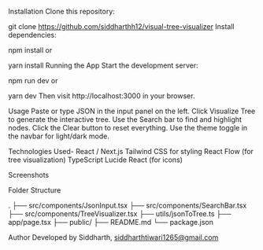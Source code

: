 Installation
Clone this repository:

git clone https://github.com/siddharthh12/visual-tree-visualizer
Install dependencies:


npm install
or

yarn install
Running the App
Start the development server:


npm run dev
or


yarn dev
Then visit http://localhost:3000 in your browser.

Usage
Paste or type JSON in the input panel on the left.
Click Visualize Tree to generate the interactive tree.
Use the Search bar to find and highlight nodes.
Click the Clear button to reset everything.
Use the theme toggle in the navbar for light/dark mode.

Technologies Used-
React / Next.js
Tailwind CSS for styling
React Flow (for tree visualization)
TypeScript
Lucide React (for icons)

Screenshots


Folder Structure

.
├── src/components/JsonInput.tsx
├── src/components/SearchBar.tsx
├── src/components/TreeVisualizer.tsx
├── utils/jsonToTree.ts
├── app/page.tsx
├── public/
├── README.md
└── package.json

Author
Developed by Siddharth, siddharthtiwari1265@gmail.com


